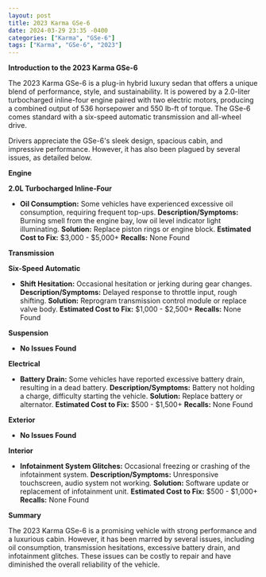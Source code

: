 ```yaml
---
layout: post
title: 2023 Karma GSe-6
date: 2024-03-29 23:35 -0400
categories: ["Karma", "GSe-6"]
tags: ["Karma", "GSe-6", "2023"]
---
```

**Introduction to the 2023 Karma GSe-6**

The 2023 Karma GSe-6 is a plug-in hybrid luxury sedan that offers a unique blend of performance, style, and sustainability. It is powered by a 2.0-liter turbocharged inline-four engine paired with two electric motors, producing a combined output of 536 horsepower and 550 lb-ft of torque. The GSe-6 comes standard with a six-speed automatic transmission and all-wheel drive.

Drivers appreciate the GSe-6's sleek design, spacious cabin, and impressive performance. However, it has also been plagued by several issues, as detailed below.

**Engine**

**2.0L Turbocharged Inline-Four**

* **Oil Consumption:** Some vehicles have experienced excessive oil consumption, requiring frequent top-ups.
**Description/Symptoms:** Burning smell from the engine bay, low oil level indicator light illuminating.
**Solution:** Replace piston rings or engine block.
**Estimated Cost to Fix:** $3,000 - $5,000+
**Recalls:** None Found

**Transmission**

**Six-Speed Automatic**

* **Shift Hesitation:** Occasional hesitation or jerking during gear changes.
**Description/Symptoms:** Delayed response to throttle input, rough shifting.
**Solution:** Reprogram transmission control module or replace valve body.
**Estimated Cost to Fix:** $1,000 - $2,500+
**Recalls:** None Found

**Suspension**

* **No Issues Found**

**Electrical**

* **Battery Drain:** Some vehicles have reported excessive battery drain, resulting in a dead battery.
**Description/Symptoms:** Battery not holding a charge, difficulty starting the vehicle.
**Solution:** Replace battery or alternator.
**Estimated Cost to Fix:** $500 - $1,500+
**Recalls:** None Found

**Exterior**

* **No Issues Found**

**Interior**

* **Infotainment System Glitches:** Occasional freezing or crashing of the infotainment system.
**Description/Symptoms:** Unresponsive touchscreen, audio system not working.
**Solution:** Software update or replacement of infotainment unit.
**Estimated Cost to Fix:** $500 - $1,000+
**Recalls:** None Found

**Summary**

The 2023 Karma GSe-6 is a promising vehicle with strong performance and a luxurious cabin. However, it has been marred by several issues, including oil consumption, transmission hesitations, excessive battery drain, and infotainment glitches. These issues can be costly to repair and have diminished the overall reliability of the vehicle.
